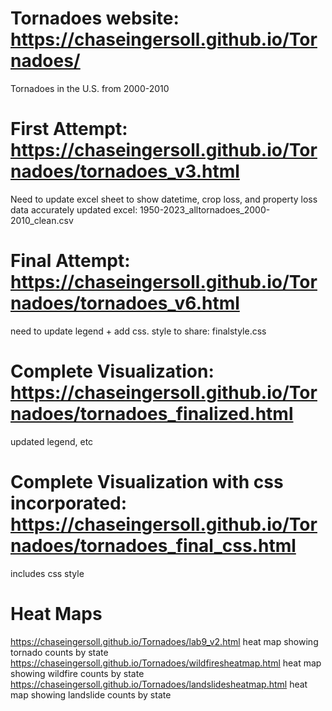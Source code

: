 # Tornadoes website: https://chaseingersoll.github.io/Tornadoes/
Tornadoes in the U.S. from 2000-2010
# First Attempt: https://chaseingersoll.github.io/Tornadoes/tornadoes_v3.html
Need to update excel sheet to show datetime, crop loss, and property loss data accurately
updated excel: 1950-2023_alltornadoes_2000-2010_clean.csv
# Final Attempt: https://chaseingersoll.github.io/Tornadoes/tornadoes_v6.html
need to update legend + add css. 
style to share: finalstyle.css
# Complete Visualization: https://chaseingersoll.github.io/Tornadoes/tornadoes_finalized.html
updated legend, etc
# Complete Visualization with css incorporated: https://chaseingersoll.github.io/Tornadoes/tornadoes_final_css.html
includes css style
# Heat Maps
https://chaseingersoll.github.io/Tornadoes/lab9_v2.html
heat map showing tornado counts by state 
https://chaseingersoll.github.io/Tornadoes/wildfiresheatmap.html
heat map showing wildfire counts by state
https://chaseingersoll.github.io/Tornadoes/landslidesheatmap.html
heat map showing landslide counts by state
